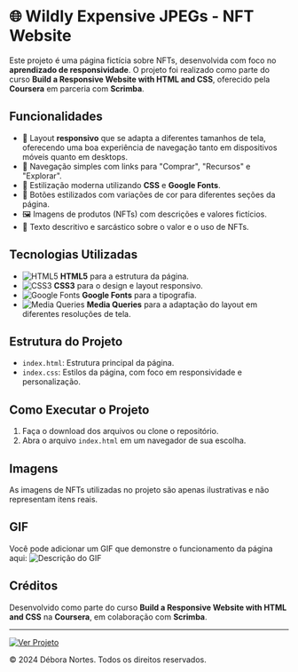 # 🌐 Wildly Expensive JPEGs - NFT Website

Este projeto é uma página fictícia sobre NFTs, desenvolvida com foco no **aprendizado de responsividade**. O projeto foi realizado como parte do curso **Build a Responsive Website with HTML and CSS**, oferecido pela **Coursera** em parceria com **Scrimba**.

## Funcionalidades

- 📱 Layout **responsivo** que se adapta a diferentes tamanhos de tela, oferecendo uma boa experiência de navegação tanto em dispositivos móveis quanto em desktops.
- 🧭 Navegação simples com links para "Comprar", "Recursos" e "Explorar".
- 🎨 Estilização moderna utilizando **CSS** e **Google Fonts**.
- 🔘 Botões estilizados com variações de cor para diferentes seções da página.
- 🖼️ Imagens de produtos (NFTs) com descrições e valores fictícios.
- 📝 Texto descritivo e sarcástico sobre o valor e o uso de NFTs.

## Tecnologias Utilizadas

- ![HTML5](https://img.shields.io/badge/HTML5-E34F26?style=flat-square&logo=html5&logoColor=white) **HTML5** para a estrutura da página.
- ![CSS3](https://img.shields.io/badge/CSS3-1572B6?style=flat-square&logo=css3&logoColor=white) **CSS3** para o design e layout responsivo.
- ![Google Fonts](https://img.shields.io/badge/Google%20Fonts-DB4437?style=flat-square&logo=googlefonts&logoColor=white) **Google Fonts** para a tipografia.
- ![Media Queries](https://img.shields.io/badge/Media%20Queries-000000?style=flat-square&logo=css3&logoColor=white) **Media Queries** para a adaptação do layout em diferentes resoluções de tela.

## Estrutura do Projeto

- `index.html`: Estrutura principal da página.
- `index.css`: Estilos da página, com foco em responsividade e personalização.

## Como Executar o Projeto

1. Faça o download dos arquivos ou clone o repositório.
2. Abra o arquivo `index.html` em um navegador de sua escolha.

## Imagens

As imagens de NFTs utilizadas no projeto são apenas ilustrativas e não representam itens reais.

## GIF

Você pode adicionar um GIF que demonstre o funcionamento da página aqui:
![Descrição do GIF](nft.gif)

## Créditos

Desenvolvido como parte do curso **Build a Responsive Website with HTML and CSS** na **Coursera**, em colaboração com **Scrimba**.

---

[![Ver Projeto](https://img.shields.io/badge/Ver_Projeto-9B59B6?style=flat-square&logo=github&logoColor=white)](https://deboranortes.github.io/site-nfts/)  

&copy; 2024 Débora Nortes. Todos os direitos reservados.
